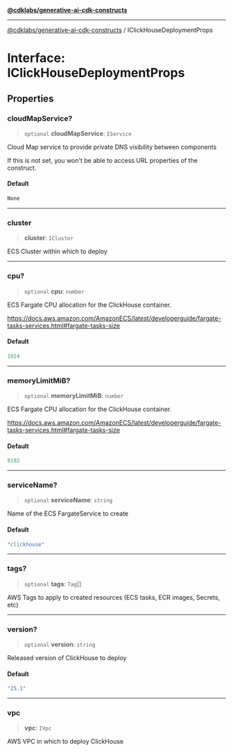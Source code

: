 [**@cdklabs/generative-ai-cdk-constructs**](../README.md)

***

[@cdklabs/generative-ai-cdk-constructs](../README.md) / IClickHouseDeploymentProps

# Interface: IClickHouseDeploymentProps

## Properties

### cloudMapService?

> `optional` **cloudMapService**: `IService`

Cloud Map service to provide private DNS visibility between components

If this is not set, you won't be able to access URL properties of the construct.

#### Default

```ts
None
```

***

### cluster

> **cluster**: `ICluster`

ECS Cluster within which to deploy

***

### cpu?

> `optional` **cpu**: `number`

ECS Fargate CPU allocation for the ClickHouse container.

https://docs.aws.amazon.com/AmazonECS/latest/developerguide/fargate-tasks-services.html#fargate-tasks-size

#### Default

```ts
1024
```

***

### memoryLimitMiB?

> `optional` **memoryLimitMiB**: `number`

ECS Fargate CPU allocation for the ClickHouse container.

https://docs.aws.amazon.com/AmazonECS/latest/developerguide/fargate-tasks-services.html#fargate-tasks-size

#### Default

```ts
8192
```

***

### serviceName?

> `optional` **serviceName**: `string`

Name of the ECS FargateService to create

#### Default

```ts
"clickhouse"
```

***

### tags?

> `optional` **tags**: `Tag`[]

AWS Tags to apply to created resources (ECS tasks, ECR images, Secrets, etc)

***

### version?

> `optional` **version**: `string`

Released version of ClickHouse to deploy

#### Default

```ts
"25.1"
```

***

### vpc

> **vpc**: `IVpc`

AWS VPC in which to deploy ClickHouse

